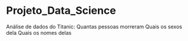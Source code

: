 # Projeto_Data_Science

Análise de dados do Titanic:
Quantas pessoas morreram
Quais os sexos dela
Quais os nomes delas
